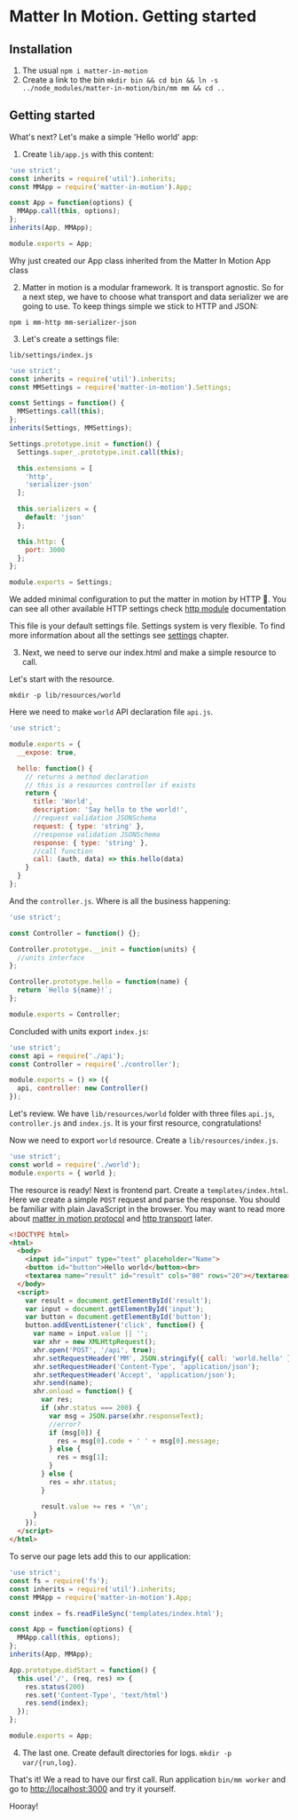# Matter In Motion. Getting started

## Installation

1. The usual `npm i matter-in-motion`
2. Create a link to the bin `mkdir bin && cd bin && ln -s ../node_modules/matter-in-motion/bin/mm mm && cd ..`

## Getting started

What's next? Let's make a simple 'Hello world' app:

1. Create `lib/app.js` with this content:

```js
'use strict';
const inherits = require('util').inherits;
const MMApp = require('matter-in-motion').App;

const App = function(options) {
  MMApp.call(this, options);
};
inherits(App, MMApp);

module.exports = App;
```

Why just created our App class inherited from the Matter In Motion App class

2. Matter in motion is a modular framework. It is transport agnostic. So for a next step, we have to choose what transport and data serializer we are going to use. To keep things simple we stick to HTTP and JSON:

`npm i mm-http mm-serializer-json`

3. Let's create a settings file:

`lib/settings/index.js`

```js
'use strict';
const inherits = require('util').inherits;
const MMSettings = require('matter-in-motion').Settings;

const Settings = function() {
  MMSettings.call(this);
};
inherits(Settings, MMSettings);

Settings.prototype.init = function() {
  Settings.super_.prototype.init.call(this);

  this.extensions = [
    'http',
    'serializer-json'
  ];

  this.serializers = {
    default: 'json'
  };

  this.http: {
    port: 3000
  };
};

module.exports = Settings;
```

We added minimal configuration to put the matter in motion by HTTP 🙂. You can see all other available HTTP settings check [http module](https://github.com/matter-in-motion/mm-http) documentation

This file is your default settings file. Settings system is very flexible. To find more information about all the settings see [settings](https://github.com/matter-in-motion/mm/blob/master/docs/settings.md) chapter.

3. Next, we need to serve our index.html and make a simple resource to call.

Let's start with the resource.

`mkdir -p lib/resources/world`

Here we need to make `world` API declaration file `api.js`.

```js
'use strict';

module.exports = {
  __expose: true,

  hello: function() {
    // returns a method declaration
    // this is a resources controller if exists
    return {
      title: 'World',
      description: 'Say hello to the world!',
      //request validation JSONSchema
      request: { type: 'string' },
      //response validation JSONSchema
      response: { type: 'string' },
      //call function
      call: (auth, data) => this.hello(data)
    }
  }
};
```

And the `controller.js`. Where is all the business happening:

```js
'use strict';

const Controller = function() {};

Controller.prototype.__init = function(units) {
  //units interface
};

Controller.prototype.hello = function(name) {
  return `Hello ${name}!`;
};

module.exports = Controller;
```

Concluded with units export `index.js`:

```js
'use strict';
const api = require('./api');
const Controller = require('./controller');

module.exports = () => ({
  api, controller: new Controller()
});
```

Let's review. We have `lib/resources/world` folder with three files `api.js`, `controller.js` and `index.js`. It is your first resource, congratulations!

Now we need to export `world` resource. Create a `lib/resources/index.js`.

```js
'use strict';
const world = require('./world');
module.exports = { world };
```

The resource is ready! Next is frontend part. Create a `templates/index.html`. Here we create a simple `POST` request and parse the response. You should be familiar with plain JavaScript in the browser. You may want to read more about [matter in motion protocol](https://github.com/matter-in-motion/mm/blob/master/docs/protocol.md) and [http transport](https://github.com/matter-in-motion/mm-http) later.

```html
<!DOCTYPE html>
<html>
  <body>
    <input id="input" type="text" placeholder="Name">
    <button id="button">Hello world</button><br>
    <textarea name="result" id="result" cols="80" rows="20"></textarea>
  </body>
  <script>
    var result = document.getElementById('result');
    var input = document.getElementById('input');
    var button = document.getElementById('button');
    button.addEventListener('click', function() {
      var name = input.value || '';
      var xhr = new XMLHttpRequest();
      xhr.open('POST', '/api', true);
      xhr.setRequestHeader('MM', JSON.stringify({ call: 'world.hello' }) );
      xhr.setRequestHeader('Content-Type', 'application/json');
      xhr.setRequestHeader('Accept', 'application/json');
      xhr.send(name);
      xhr.onload = function() {
        var res;
        if (xhr.status === 200) {
          var msg = JSON.parse(xhr.responseText);
          //error?
          if (msg[0]) {
            res = msg[0].code + ' ' + msg[0].message;
          } else {
            res = msg[1];
          }
        } else {
          res = xhr.status;
        }

        result.value += res + '\n';
      }
    });
  </script>
</html>

```

To serve our page lets add this to our application:

```js
'use strict';
const fs = require('fs');
const inherits = require('util').inherits;
const MMApp = require('matter-in-motion').App;

const index = fs.readFileSync('templates/index.html');

const App = function(options) {
  MMApp.call(this, options);
};
inherits(App, MMApp);

App.prototype.didStart = function() {
  this.use('/', (req, res) => {
    res.status(200)
    res.set('Content-Type', 'text/html')
    res.send(index);
  });
};

module.exports = App;

```

4. The last one. Create default directories for logs. `mkdir -p var/{run,log}`.

That's it! We a read to have our first call. Run application `bin/mm worker` and go to [http://localhost:3000](http://localhost:3000) and try it yourself.

Hooray!

